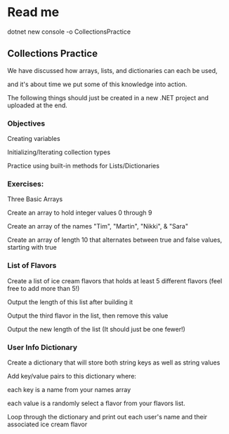 # Read me

dotnet new console -o CollectionsPractice

## Collections Practice

We have discussed how arrays, lists, and dictionaries can each be used, 

and it's about time we put some of this knowledge into action. 

The following things should just be created in a new .NET project and uploaded at the end.

### Objectives

Creating variables

Initializing/Iterating collection types

Practice using built-in methods for Lists/Dictionaries

### Exercises:

Three Basic Arrays

Create an array to hold integer values 0 through 9

Create an array of the names "Tim", "Martin", "Nikki", & "Sara"

Create an array of length 10 that alternates between true and false values, starting with true

### List of Flavors

Create a list of ice cream flavors that holds at least 5 different flavors (feel free to add more than 5!)

Output the length of this list after building it

Output the third flavor in the list, then remove this value

Output the new length of the list (It should just be one fewer!)

### User Info Dictionary

Create a dictionary that will store both string keys as well as string values

Add key/value pairs to this dictionary where:

each key is a name from your names array

each value is a randomly select a flavor from your flavors list.

Loop through the dictionary and print out each user's name and their associated ice cream flavor
